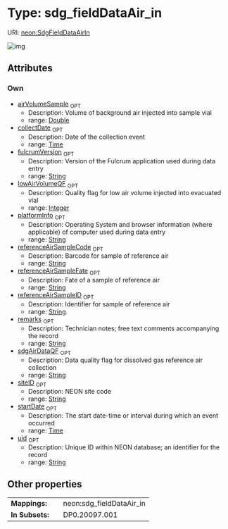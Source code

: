 
# Type: sdg_fieldDataAir_in




URI: [neon:SdgFieldDataAirIn](https://data.neonscience.org/SdgFieldDataAirIn)


![img](http://yuml.me/diagram/nofunky;dir:TB/class/[SdgFieldDataAirIn&#124;uid:string%20%3F;siteID:string%20%3F;remarks:string%20%3F;collectDate:time%20%3F;startDate:time%20%3F;referenceAirSampleID:string%20%3F;airVolumeSample:double%20%3F;lowAirVolumeQF:integer%20%3F;fulcrumVersion:string%20%3F;platformInfo:string%20%3F;referenceAirSampleCode:string%20%3F;referenceAirSampleFate:string%20%3F;sdgAirDataQF:string%20%3F])

## Attributes


### Own

 * [airVolumeSample](airVolumeSample.md)  <sub>OPT</sub>
    * Description: Volume of background air injected into sample vial
    * range: [Double](types/Double.md)
 * [collectDate](collectDate.md)  <sub>OPT</sub>
    * Description: Date of the collection event
    * range: [Time](types/Time.md)
 * [fulcrumVersion](fulcrumVersion.md)  <sub>OPT</sub>
    * Description: Version of the Fulcrum application used during data entry
    * range: [String](types/String.md)
 * [lowAirVolumeQF](lowAirVolumeQF.md)  <sub>OPT</sub>
    * Description: Quality flag for low air volume injected into evacuated vial
    * range: [Integer](types/Integer.md)
 * [platformInfo](platformInfo.md)  <sub>OPT</sub>
    * Description: Operating System and browser information (where applicable) of computer used during data entry
    * range: [String](types/String.md)
 * [referenceAirSampleCode](referenceAirSampleCode.md)  <sub>OPT</sub>
    * Description: Barcode for sample of reference air
    * range: [String](types/String.md)
 * [referenceAirSampleFate](referenceAirSampleFate.md)  <sub>OPT</sub>
    * Description: Fate of a sample of reference air
    * range: [String](types/String.md)
 * [referenceAirSampleID](referenceAirSampleID.md)  <sub>OPT</sub>
    * Description: Identifier for sample of reference air
    * range: [String](types/String.md)
 * [remarks](remarks.md)  <sub>OPT</sub>
    * Description: Technician notes; free text comments accompanying the record
    * range: [String](types/String.md)
 * [sdgAirDataQF](sdgAirDataQF.md)  <sub>OPT</sub>
    * Description: Data quality flag for dissolved gas reference air collection
    * range: [String](types/String.md)
 * [siteID](siteID.md)  <sub>OPT</sub>
    * Description: NEON site code
    * range: [String](types/String.md)
 * [startDate](startDate.md)  <sub>OPT</sub>
    * Description: The start date-time or interval during which an event occurred
    * range: [Time](types/Time.md)
 * [uid](uid.md)  <sub>OPT</sub>
    * Description: Unique ID within NEON database; an identifier for the record
    * range: [String](types/String.md)

## Other properties

|  |  |  |
| --- | --- | --- |
| **Mappings:** | | neon:sdg_fieldDataAir_in |
| **In Subsets:** | | DP0.20097.001 |

